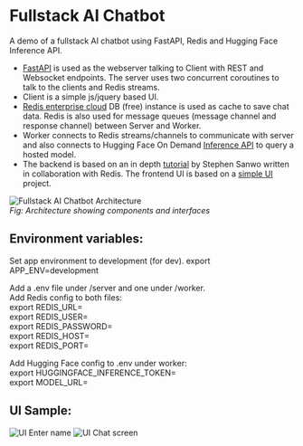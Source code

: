 # Fullstack AI Chatbot

A demo of a fullstack AI chatbot using FastAPI, Redis and Hugging Face Inference API.  
* [FastAPI](https://fastapi.tiangolo.com/) is used as the webserver talking to Client with REST and Websocket endpoints. The server uses two concurrent coroutines to talk to the clients and Redis streams.  
* Client is a simple js/jquery based UI.  
* [Redis enterprise cloud](https://redis.com/try-free) DB (free) instance is used as cache to save chat data. Redis is also used for message queues (message channel and response channel) between Server and Worker.  
* Worker connects to Redis streams/channels to communicate with server and also connects to Hugging Face On Demand [Inference API](https://huggingface.co/docs/api-inference/detailed_parameters#conversational-task) to query a hosted model.  
* The backend is based on an in depth [tutorial](https://blog.stephensanwo.dev/build-a-fullstack-ai-chatbot/series) by Stephen Sanwo written in collaboration with Redis. The frontend UI is based on a [simple UI](https://github.com/PandaWhoCodes/chatbot-frontend/) project.

![Fullstack AI Chatbot Architecture](FullstackChatbotArch.png)  
*Fig: Architecture showing components and interfaces*  
  
  
<h2>Environment variables:  </h2>
Set app environment to development (for dev).  
export APP_ENV=development


Add a .env file under /server and one under /worker.  
Add Redis config to both files:  
export REDIS_URL=  
export REDIS_USER=  
export REDIS_PASSWORD=  
export REDIS_HOST=  
export REDIS_PORT=  


Add Hugging Face config to .env under worker:  
export HUGGINGFACE_INFERENCE_TOKEN=  
export MODEL_URL=  

<h2>UI Sample: </h2>  

![UI Enter name](UI_Name.png)  ![UI Chat screen](UI_Chat.png)

